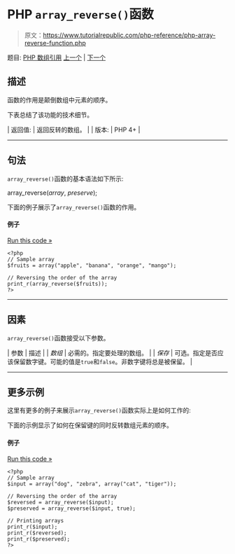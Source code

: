 # PHP `array_reverse()`函数

> 原文：<https://www.tutorialrepublic.com/php-reference/php-array-reverse-function.php>

题目: [PHP 数组引用](php-array-functions.php) [上一个](php-array-replace-function.php) | [下一个](php-array-search-function.php)

## 描述

函数的作用是颠倒数组中元素的顺序。

下表总结了该功能的技术细节。

| 返回值: | 返回反转的数组。 |
| 版本: | PHP 4+ |

* * *

## 句法

`array_reverse()`函数的基本语法如下所示:

array_reverse(*array*, *preserve*);

下面的例子展示了`array_reverse()`函数的作用。

#### 例子

[Run this code »](../codelab.php?topic=php&file=reverse-the-order-of-array-elements "Run this code to view the output")

```
<?php
// Sample array
$fruits = array("apple", "banana", "orange", "mango");

// Reversing the order of the array
print_r(array_reverse($fruits));
?>
```

* * *

## 因素

`array_reverse()`函数接受以下参数。

| 参数 | 描述 |
| *数组* | 必需的。指定要处理的数组。 |
| *保存* | 可选。指定是否应该保留数字键。可能的值是`true`和`false`。非数字键将总是被保留。 |

* * *

## 更多示例

这里有更多的例子来展示`array_reverse()`函数实际上是如何工作的:

下面的示例显示了如何在保留键的同时反转数组元素的顺序。

#### 例子

[Run this code »](../codelab.php?topic=php&file=reverse-the-order-of-array-elements-preserving-keys "Run this code to view the output")

```
<?php
// Sample array
$input = array("dog", "zebra", array("cat", "tiger"));

// Reversing the order of the array
$reversed = array_reverse($input);
$preserved = array_reverse($input, true);

// Printing arrays
print_r($input);
print_r($reversed);
print_r($preserved);
?>
```